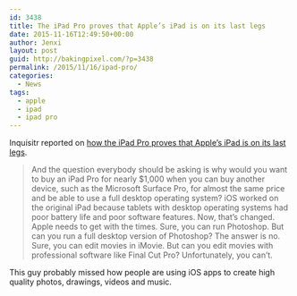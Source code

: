 ```yaml
---
id: 3438
title: The iPad Pro proves that Apple’s iPad is on its last legs
date: 2015-11-16T12:49:50+00:00
author: Jenxi
layout: post
guid: http://bakingpixel.com/?p=3438
permalink: /2015/11/16/ipad-pro/
categories:
  - News
tags:
  - apple
  - ipad
  - ipad pro
---
```

Inquisitr reported on [how the iPad Pro proves that Apple’s iPad is on its last legs](http://www.inquisitr.com/2565995/ipad-pro-proves-that-apples-ipad-is-on-its-last-legs/).

> And the question everybody should be asking is why would you want to buy an iPad Pro for nearly $1,000 when you can buy another device, such as the Microsoft Surface Pro, for almost the same price and be able to use a full desktop operating system? iOS worked on the original iPad because tablets with desktop operating systems had poor battery life and poor software features. Now, that’s changed. Apple needs to get with the times. Sure, you can run Photoshop. But can you run a full desktop version of Photoshop? The answer is no. Sure, you can edit movies in iMovie. But can you edit movies with professional software like Final Cut Pro? Unfortunately, you can’t. 

This guy probably missed how people are using iOS apps to create high quality photos, drawings, videos and music.